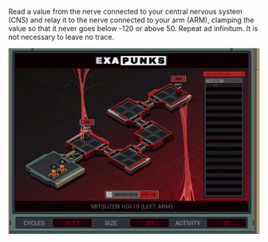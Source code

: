 Read a value from the nerve connected to your central nervous system (CNS) and relay it to the nerve connected to your arm (ARM), clamping the value so that it never goes below -120 or above 50. Repeat ad infinitum. It is not necessary to leave no trace.

![Solution](https://github.com/shaisimel/Exapunks/blob/master/Solutions/06%20-%20Mitsuzen%20HDI/EXAPUNKS%20-%20Mitsuzen%20HDI-10%20(247%2C%2021%2C%206%2C%202019-02-13-20-30-34).gif)
